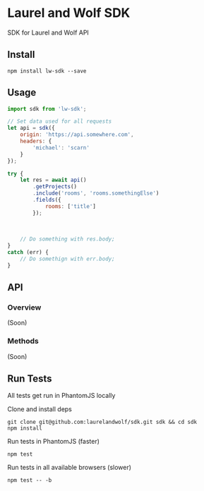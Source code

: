 # Laurel and Wolf SDK

SDK for Laurel and Wolf API

## Install

```
npm install lw-sdk --save
```

## Usage

```js
import sdk from 'lw-sdk';

// Set data used for all requests
let api = sdk({
	origin: 'https://api.somewhere.com',
	headers: {
		'michael': 'scarn'
	}
});

try {
	let res = await api()
		.getProjects()
		.include('rooms', 'rooms.somethingElse')
		.fields({
			rooms: ['title']
		});
	
	
	
	// Do something with res.body;
}
catch (err) {
	// Do somethign with err.body;
}

```

## API

### Overview

(Soon)

### Methods

(Soon)

## Run Tests

All tests get run in PhantomJS locally

Clone and install deps

```
git clone git@github.com:laurelandwolf/sdk.git sdk && cd sdk
npm install
```

Run tests in PhantomJS (faster)

```
npm test
```

Run tests in all available browsers (slower)

```
npm test -- -b
```
